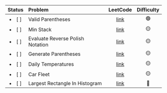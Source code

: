 |    Status     | Problem                          |                                LeetCode                                |   Difficulty    |
| :-----------: | :------------------------------- | :--------------------------------------------------------------------: | :-------------: |
| <li>[ ] </li> | Valid Parentheses                |        [link](https://leetcode.com/problems/valid-parentheses)         | :green_circle:  |
| <li>[ ] </li> | Min Stack                        |            [link](https://leetcode.com/problems/min-stack)             | :yellow_circle: |
| <li>[ ] </li> | Evaluate Reverse Polish Notation | [link](https://leetcode.com/problems/evaluate-reverse-polish-notation) | :yellow_circle: |
| <li>[ ] </li> | Generate Parentheses             |       [link](https://leetcode.com/problems/generate-parantheses)       | :yellow_circle: |
| <li>[ ] </li> | Daily Temperatures               |        [link](https://leetcode.com/problems/daily-temperatures)        | :yellow_circle: |
| <li>[ ] </li> | Car Fleet                        |            [link](https://leetcode.com/problems/car-fleet)             | :yellow_circle: |
| <li>[ ] </li> | Largest Rectangle In Histogram   |  [link](https://leetcode.com/problems/largest-rectangle-in-histogram)  |  :red_circle:   |
